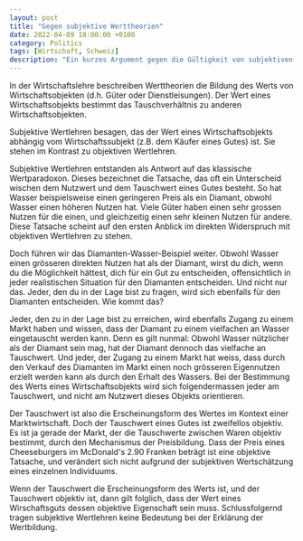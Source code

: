 ```yaml
---
layout: post
title: "Gegen subjektive Werttheorien"
date: 2022-04-09 18:00:00 +0100
category: Politics
tags: [Wirtschaft, Schweiz]
description: "Ein kurzes Argument gegen die Gültigkeit von subjektiven Wertlehren."
---
```


In der Wirtschaftslehre beschreiben Werttheorien die Bildung des Werts von Wirtschaftsobjekten (d.h. Güter oder Dienstleisungen). Der Wert eines Wirtschaftsobjekts bestimmt das Tauschverhältnis zu anderen Wirtschaftsobjekten.

Subjektive Wertlehren besagen, das der Wert eines Wirtschaftsobjekts abhängig vom Wirtschaftssubjekt (z.B. dem Käufer eines Gutes) ist. Sie stehen im Kontrast zu objektiven Wertlehren.

Subjektive Wertlehren entstanden als Antwort auf das klassische Wertparadoxon. Dieses bezeichnet die Tatsache, das oft ein Unterscheid wischen dem Nutzwert und dem Tauschwert eines Gutes besteht. So hat Wasser beispielsweise einen geringeren Preis als ein Diamant, obwohl Wasser einen höheren Nutzen hat. Viele Güter haben einen sehr grossen Nutzen für die einen, und gleichzeitig einen sehr kleinen Nutzen für andere. Diese Tatsache scheint auf den ersten Anblick im direkten Widerspruch mit objektiven Wertlehren zu stehen.

Doch führen wir das Diamanten-Wasser-Beispiel weiter. Obwohl Wasser einen grösseren direkten Nutzen hat als der Diamant, wirst du dich, wenn du die Möglichkeit hättest, dich für ein Gut zu entscheiden, offensichtlich in jeder realistischen Situation für den Diamanten entscheiden. Und nicht nur das. Jeder, den du in der Lage bist zu fragen, wird sich ebenfalls für den Diamanten entscheiden. Wie kommt das?

Jeder, den zu in der Lage bist zu erreichen, wird ebenfalls Zugang zu einem Markt haben und wissen, dass der Diamant zu einem vielfachen an Wasser eingetauscht werden kann. Denn es gilt nunmal: Obwohl Wasser nützlicher als der Diamant sein mag, hat der Diamant dennoch das vielfache an Tauschwert. Und jeder, der Zugang zu einem Markt hat weiss, dass durch den Verkauf des Diamanten im Markt einen noch grösseren Eigennutzen erzielt werden kann als durch den Erhalt des Wassers. Bei der Bestimmung des Werts eines Wirtschaftsobjekts wird sich folgendermassen jeder am Tauschwert, und nicht am Nutzwert dieses Objekts orientieren.

Der Tauschwert ist also die Erscheinungsform des Wertes im Kontext einer Marktwirtschaft. Doch der Tauschwert eines Gutes ist zweifellos objektiv. Es ist ja gerade der Markt, der die Tauschwerte zwischen Waren objektiv bestimmt, durch den Mechanismus der Preisbildung. Dass der Preis eines Cheeseburgers im McDonald's 2.90 Franken beträgt ist eine objektive Tatsache, und verändert sich nicht aufgrund der subjektiven Wertschätzung eines einzelnen Individuums.

Wenn der Tauschwert die Erscheinungsform des Werts ist, und der Tauschwert objektiv ist, dann gilt folglich, dass der Wert eines Wirschaftsguts dessen objektive Eigenschaft sein muss. Schlussfolgernd tragen subjektive Wertlehren keine Bedeutung bei der Erklärung der Wertbildung.
